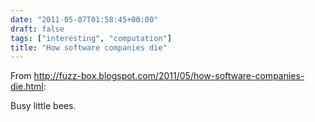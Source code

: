 ```yaml
---
date: "2011-05-07T01:58:45+00:00"
draft: false
tags: ["interesting", "computation"]
title: "How software companies die"
---
```

From http://fuzz-box.blogspot.com/2011/05/how-software-companies-die.html:

Busy little bees.
